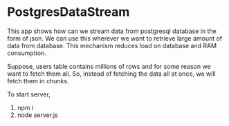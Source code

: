 # PostgresDataStream

This app shows how can we stream data from postgresql database in the form of json. We can use this wherever we want to retrieve large amount of data from database. This mechanism reduces load on database and RAM consumption.

Suppose, users table contains millions of  rows and for some reason we want to fetch them all. So, instead of fetching
the data all at once, we will fetch them in chunks.

To start server,

1. npm i
2. node server.js

